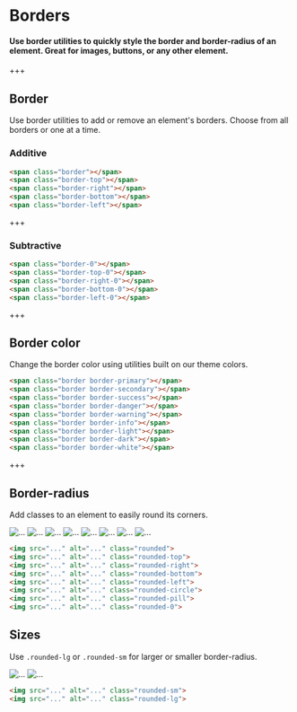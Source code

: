 
# Borders

#### Use border utilities to quickly style the border and border-radius of an element. Great for images, buttons, or any other element.

+++

## Border

Use border utilities to add or remove an element's borders. Choose from all borders or one at a time.

### Additive

<div class="bd-example-border-utils">
<span class="border"></span>
<span class="border-top"></span>
<span class="border-right"></span>
<span class="border-bottom"></span>
<span class="border-left"></span>
</div>

```html
<span class="border"></span>
<span class="border-top"></span>
<span class="border-right"></span>
<span class="border-bottom"></span>
<span class="border-left"></span>
```

+++

### Subtractive

<div class="bd-example-border-utils bd-example-border-utils-0">
<span class="border-0"></span>
<span class="border-top-0"></span>
<span class="border-right-0"></span>
<span class="border-bottom-0"></span>
<span class="border-left-0"></span>
</div>

```html
<span class="border-0"></span>
<span class="border-top-0"></span>
<span class="border-right-0"></span>
<span class="border-bottom-0"></span>
<span class="border-left-0"></span>
```

+++

## Border color

Change the border color using utilities built on our theme colors.

<div class="bd-example-border-utils">
<span class="border border-primary"></span>
<span class="border border-secondary"></span>
<span class="border border-success"></span>
<span class="border border-danger"></span>
<span class="border border-warning"></span>
<span class="border border-info"></span>
<span class="border border-light"></span>
<span class="border border-dark"></span>
<span class="border border-white"></span>
</div>

```html
<span class="border border-primary"></span>
<span class="border border-secondary"></span>
<span class="border border-success"></span>
<span class="border border-danger"></span>
<span class="border border-warning"></span>
<span class="border border-info"></span>
<span class="border border-light"></span>
<span class="border border-dark"></span>
<span class="border border-white"></span>
```

+++

## Border-radius

Add classes to an element to easily round its corners.

<div class="bd-example bd-example-images">
<img src="https://via.placeholder.com/75x75?text=75x75" alt="..." class="rounded">
<img src="https://via.placeholder.com/75x75?text=75x75" alt="..." class="rounded-top">
<img src="https://via.placeholder.com/75x75?text=75x75" alt="..." class="rounded-right">
<img src="https://via.placeholder.com/75x75?text=75x75" alt="..." class="rounded-bottom">
<img src="https://via.placeholder.com/75x75?text=75x75" alt="..." class="rounded-left">
<img src="https://via.placeholder.com/75x75?text=75x75" alt="..." class="rounded-circle">
<img src="https://via.placeholder.com/75x75?text=75x75" alt="..." class="rounded-pill">
<img src="https://via.placeholder.com/75x75?text=75x75" alt="..." class="rounded-0">
</div>

```html
<img src="..." alt="..." class="rounded">
<img src="..." alt="..." class="rounded-top">
<img src="..." alt="..." class="rounded-right">
<img src="..." alt="..." class="rounded-bottom">
<img src="..." alt="..." class="rounded-left">
<img src="..." alt="..." class="rounded-circle">
<img src="..." alt="..." class="rounded-pill">
<img src="..." alt="..." class="rounded-0">
```

## Sizes

Use `.rounded-lg` or `.rounded-sm` for larger or smaller border-radius.

<div class="bd-example bd-example-images">
<img src="https://via.placeholder.com/75x75?text=75x75" alt="..." class="rounded-sm">
<img src="https://via.placeholder.com/75x75?text=75x75" alt="..." class="rounded-lg">
</div>

```html
<img src="..." alt="..." class="rounded-sm">
<img src="..." alt="..." class="rounded-lg">
```
